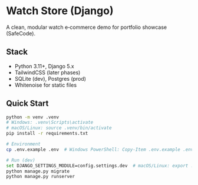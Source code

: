 # Watch Store (Django)

A clean, modular watch e‑commerce demo for portfolio showcase (SafeCode).

## Stack
- Python 3.11+, Django 5.x
- TailwindCSS (later phases)
- SQLite (dev), Postgres (prod)
- Whitenoise for static files

## Quick Start
```bash
python -m venv .venv
# Windows: .venv\Scripts\activate
# macOS/Linux: source .venv/bin/activate
pip install -r requirements.txt

# Environment
cp .env.example .env  # Windows PowerShell: Copy-Item .env.example .env

# Run (dev)
set DJANGO_SETTINGS_MODULE=config.settings.dev  # macOS/Linux: export ...
python manage.py migrate
python manage.py runserver

